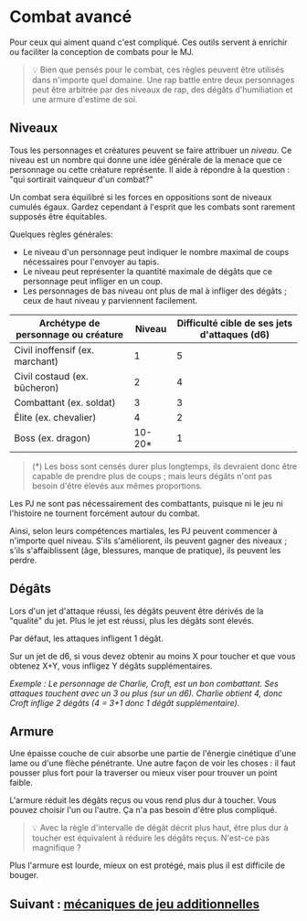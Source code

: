 # Combat avancé

Pour ceux qui aiment quand c'est compliqué. Ces outils servent à enrichir ou faciliter la conception de combats pour le MJ.

> 💡 Bien que pensés pour le combat, ces règles peuvent être utilisés dans n'importe quel domaine.
> Une rap battle entre deux personnages peut être arbitrée par des niveaux de rap, des dégâts d'humiliation et une armure d'estime de soi.

## Niveaux

Tous les personnages et créatures peuvent se faire attribuer un *niveau*.
Ce niveau est un nombre qui donne une idée générale de la menace que ce personnage ou cette créature représente.
Il aide à répondre à la question : "qui sortirait vainqueur d'un combat?"

Un combat sera équilibré si les forces en oppositions sont de niveaux cumulés égaux.
Gardez cependant à l'esprit que les combats sont rarement supposés être équitables.

Quelques règles générales:
- Le niveau d'un personnage peut indiquer le nombre maximal de coups nécessaires pour l'envoyer au tapis.
- Le niveau peut représenter la quantité maximale de dégâts que ce personnage peut infliger en un coup.
- Les personnages de bas niveau ont plus de mal à infliger des dégâts ; ceux de haut niveau y parviennent facilement.

| Archétype de personnage ou créature | Niveau | Difficulté cible de ses jets d'attaques (d6) |
| ----------------------------------- | ------ | -------------------------------------------- |
| Civil inoffensif (ex. marchant)     | 1      | 5                                            |
| Civil costaud (ex. bûcheron)        | 2      | 4                                            |
| Combattant (ex. soldat)             | 3      | 3                                            |
| Élite (ex. chevalier)               | 4      | 2                                            |
| Boss (ex. dragon)                   | 10-20* | 1                                            |

> (*) Les boss sont censés durer plus longtemps, ils devraient donc être capable de prendre plus de coups ; mais leurs dégâts n'ont pas besoin d'être élevés aux mêmes proportions.

Les PJ ne sont pas nécessairement des combattants, puisque ni le jeu ni l'histoire ne tournent forcément autour du combat.

Ainsi, selon leurs compétences martiales, les PJ peuvent commencer à n'importe quel niveau.
S'ils s'améliorent, ils peuvent gagner des niveaux ; s'ils s'affaiblissent (âge, blessures, manque de pratique), ils peuvent les perdre.

## Dégâts

Lors d'un jet d'attaque réussi, les dégâts peuvent être dérivés de la "qualité" du jet.
Plus le jet est réussi, plus les dégâts sont élevés.

Par défaut, les attaques infligent 1 dégât.

Sur un jet de d6, si vous devez obtenir au moins X pour toucher et que vous obtenez X+Y, vous infligez Y dégâts supplémentaires.

*Exemple : Le personnage de Charlie, Croft, est un bon combattant. Ses attaques touchent avec un 3 ou plus (sur un d6). Charlie obtient 4, donc Croft inflige 2 dégâts (4 = 3+1 donc 1 dégât supplémentaire).*

## Armure

Une épaisse couche de cuir absorbe une partie de l'énergie cinétique d'une lame ou d'une flèche pénétrante.
Une autre façon de voir les choses : il faut pousser plus fort pour la traverser ou mieux viser pour trouver un point faible.

L'armure réduit les dégâts reçus ou vous rend plus dur à toucher.
Vous pouvez choisir l'un ou l'autre.
Ça n'a pas besoin d'être plus compliqué.

> 💡 Avec la règle d'intervalle de dégât décrit plus haut, être plus dur à toucher est équivalent à réduire les dégâts reçus.
> N'est-ce pas magnifique ?

Plus l'armure est lourde, mieux on est protégé, mais plus il est difficile de bouger.

## Suivant : [mécaniques de jeu additionnelles](/chapters/06-mechanics/french.md)
